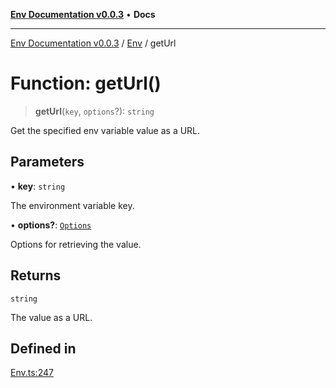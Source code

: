 [**Env Documentation v0.0.3**](../../README.md) • **Docs**

***

[Env Documentation v0.0.3](../../modules.md) / [Env](../README.md) / getUrl

# Function: getUrl()

> **getUrl**(`key`, `options`?): `string`

Get the specified env variable value as a URL.

## Parameters

• **key**: `string`

The environment variable key.

• **options?**: [`Options`](../../declarations/interfaces/Options.md)

Options for retrieving the value.

## Returns

`string`

The value as a URL.

## Defined in

[Env.ts:247](https://github.com/stonemjs/env/blob/b9384c9f2eaa1e1c01fd002559fef84ab6a88948/src/Env.ts#L247)
